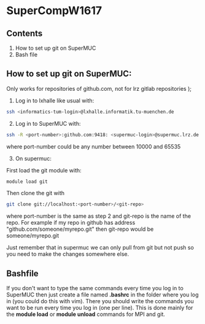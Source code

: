 # SuperCompW1617
## Contents
  1.  How to set up git on SuperMUC
  2.  Bash file

## How to set up git on SuperMUC:

Only works for repositories of github.com, not for lrz gitlab repositories );

1. Log in to lxhalle like usual with:

  ```sh
  ssh <informatics-tum-login>@lxhalle.informatik.tu-muenchen.de
  ```

2.  Log in to SuperMUC with:
  ```sh
  ssh -R <port-number>:github.com:9418: <supermuc-login>@supermuc.lrz.de
  ```

  where port-number could be any number  between 10000 and 65535


3.  On supermuc:

  First load the git module with:
  ```sh
  module load git
  ```
  Then clone the git with
  ```sh
  git clone git://localhost:<port-number>/<git-repo>
  ```
  where port-number is the same as step 2 and git-repo is the name of the repo.
  For example if my repo in github has address "github.com/someone/myrepo.git" then git-repo would be someone/myrepo.git

  Just remember that in supermuc we can only pull from git but not push so you need to make the changes somewhere else.

## Bashfile

If you don't want to type the same commands every time you log in to SuperMUC then just create a file named **.bashrc** in the folder where you log in (you could do this with vim). There you should write the commands you want to be run every time you log in (one per line). This is done mainly for the **module load** or **module unload** commands for MPI and git.
